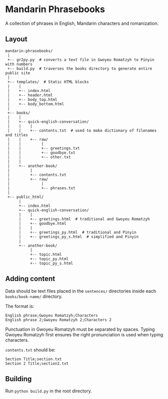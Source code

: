 # Mandarin Phrasebooks

A collection of phrases in English, Mandarin characters and romanization.

## Layout

```
mandarin-phrasebooks/
 |
 +-- gr2py.py  # converts a text file in Gwoyeu Romatzyh to Pinyin with numbers
 +-- build.py  # traverses the books directory to generate entire public site
 |
 +-- templates/  # Static HTML blocks
 |    |
 |    +-- index.html
 |    +-- header.html
 |    +-- body_top.html
 |    +-- body_bottom.html
 |    
 +-- books/
 |    |
 |    +-- quick-english-conversation/
 |    |    |
 |    |    +-- contents.txt  # used to make dictionary of filenames and titles
 |    |    +-- raw/
 |    |         |
 |    |         +-- greetings.txt
 |    |         +-- goodbye.txt
 |    |         +-- other.txt
 |    |    
 |    +-- another-book/
 |         |
 |         +-- contents.txt
 |         +-- raw/
 |              |
 |              +-- phrases.txt
 |
 +-- public_html/
      |
      +-- index.html
      +-- quick-english-conversation/
      |    |
      |    +-- greetings.html  # traditional and Gwoyeu Romatzyh
      |    +-- goodbye.html
      |    |
      |    +-- greetings_py.html  # traditional and Pinyin
      |    +-- greetings_py_s.html  # simplified and Pinyin
      |
      +-- another-book/
           |
           +-- topic.html
           +-- topic_py.html
           +-- topic_py_s.html
```

## Adding content

Data should be text files placed in the `sentences/` directories inside each `books/book-name/` directory.

The format is:
```
English phrase;Gwoyeu Romatzyh;Characters
English phrase 2;Gwoyeu Romatzyh 2;Characters 2
```

Punctuation in Gwoyeu Romatzyh must be separated by spaces. Typing Gwoyeu Romatzyh first ensures the right pronunciation is used when typing characters.

`contents.txt` should be:

```
Section Title;section.txt
Section 2 Title;section2.txt
```

## Building

Run `python build.py` in the root directory.

